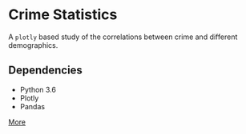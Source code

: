 # Crime Statistics
A `plotly` based study of the correlations between crime and different demographics.

## Dependencies
* Python 3.6
* Plotly
* Pandas

[More](https://github.com/Maktm/crime-statistics/blob/master/requirements.txt)
